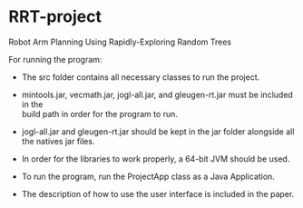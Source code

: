 # RRT-project
Robot Arm Planning Using Rapidly-Exploring Random Trees

For running the program:

- The src folder contains all necessary classes to run the project. 

- mintools.jar, vecmath.jar, jogl-all.jar, and gleugen-rt.jar must be included in the             
  build path in order for the program to run. 

- jogl-all.jar and gleugen-rt.jar should be kept in the jar folder alongside all the 
  natives jar files.

- In order for the libraries to work properly, a 64-bit JVM should be used.

- To run the program, run the ProjectApp class as a Java Application.

- The description of how to use the user interface is included in the paper.
